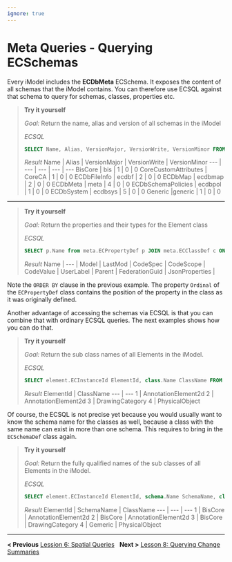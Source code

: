 ```yaml
---
ignore: true
---
```

# Meta Queries - Querying ECSchemas

Every iModel includes the **ECDbMeta** ECSchema. It exposes the content of all schemas that the iModel contains. You can therefore use ECSQL against that schema to query for schemas, classes, properties etc.

> **Try it yourself**
>
> *Goal:* Return the name, alias and version of all schemas in the iModel
>
> *ECSQL*
> ```sql
> SELECT Name, Alias, VersionMajor, VersionWrite, VersionMinor FROM meta.ECSchemaDef ORDER BY Name
> ```
> *Result*
> Name | Alias | VersionMajor | VersionWrite | VersionMinor
> --- | --- | --- | --- | ---
> BisCore | bis | 1 | 0 | 0
> CoreCustomAttributes | CoreCA | 1 | 0 | 0
> ECDbFileInfo | ecdbf | 2 | 0 | 0
> ECDbMap | ecdbmap | 2 | 0 | 0
> ECDbMeta | meta | 4 | 0 | 0
> ECDbSchemaPolicies | ecdbpol | 1 | 0 | 0
> ECDbSystem | ecdbsys | 5 | 0 | 0
> Generic |generic | 1 | 0 | 0

---

> **Try it yourself**
>
> *Goal:* Return the properties and their types for the Element class
>
> *ECSQL*
> ```sql
> SELECT p.Name from meta.ECPropertyDef p JOIN meta.ECClassDef c ON c.ECInstanceId=p.Class.Id WHERE c.Name='Element' ORDER BY p.Ordinal
> ```
>
> *Result*
> Name |
> --- |
> Model |
> LastMod |
> CodeSpec |
> CodeScope |
> CodeValue |
> UserLabel |
> Parent |
> FederationGuid |
> JsonProperties |

Note the `ORDER BY` clause in the previous example. The property `Ordinal` of the `ECPropertyDef` class contains the position of the property in the class as it was originally defined.

Another advantage of accessing the schemas via ECSQL is that you can combine that with ordinary ECSQL queries. The next examples shows how you can do that.

> **Try it yourself**
>
> *Goal:* Return the sub class names of all Elements in the iModel.
>
> *ECSQL*
> ```sql
> SELECT element.ECInstanceId ElementId, class.Name ClassName FROM bis.Element element JOIN meta.ECClassDef class ON element.ECClassId=class.ECInstanceId
> ```
>
> *Result*
> ElementId | ClassName
> --- | ---
> 1 | AnnotationElement2d
> 2 | AnnotationElement2d
> 3 | DrawingCategory
> 4 | PhysicalObject

Of course, the ECSQL is not precise yet because you would usually want to know the schema name for the classes as well, because a class with the same name can exist in more than one schema. This requires to bring in the `ECSchemaDef` class again.

> **Try it yourself**
>
> *Goal:* Return the fully qualified names of the sub classes of all Elements in the iModel.
>
> *ECSQL*
> ```sql
> SELECT element.ECInstanceId ElementId, schema.Name SchemaName, class.Name ClassName FROM bis.Element element JOIN meta.ECClassDef class ON element.ECClassId=class.ECInstanceId JOIN meta.ECSchemaDef schema ON schema.ECInstanceId=class.Schema.Id
> ```
>
> *Result*
> ElementId | SchemaName | ClassName
> --- | --- | ---
> 1 | BisCore | AnnotationElement2d
> 2 | BisCore | AnnotationElement2d
> 3 | BisCore | DrawingCategory
> 4 | Gemeric | PhysicalObject

---

**< Previous** [Lession 6: Spatial Queries](./SpatialQueries.md) &nbsp; **Next >** [Lesson 8: Querying Change Summaries](./ChangeSummaryQueries.md)
